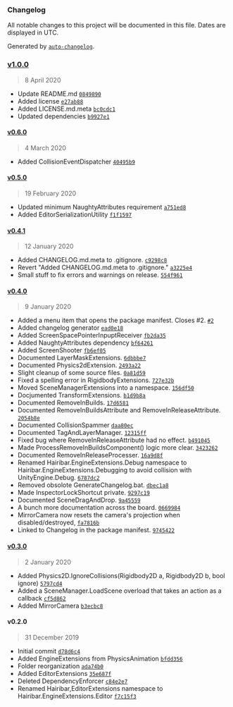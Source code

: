 ### Changelog

All notable changes to this project will be documented in this file. Dates are displayed in UTC.

Generated by [`auto-changelog`](https://github.com/CookPete/auto-changelog).

### [v1.0.0](https://github.com/hairibar/Hairibar.EngineExtensions/compare/v0.6.0...v1.0.0)

> 8 April 2020

- Update README.md [`0849890`](https://github.com/hairibar/Hairibar.EngineExtensions/commit/0849890e078f12a1c8ee5e140c84f9f6661dab6d)
- Added license [`e27ab88`](https://github.com/hairibar/Hairibar.EngineExtensions/commit/e27ab8843c732639a3fcd73032630b0d1fe32d1e)
- Added LICENSE.md.meta [`bc0cdc1`](https://github.com/hairibar/Hairibar.EngineExtensions/commit/bc0cdc12b87868a44e72aed6e46b2301a7e06705)
- Updated dependencies [`b9927e1`](https://github.com/hairibar/Hairibar.EngineExtensions/commit/b9927e1a41a43b5bdb39e7178fe119130052eac4)

#### [v0.6.0](https://github.com/hairibar/Hairibar.EngineExtensions/compare/v0.5.0...v0.6.0)

> 4 March 2020

- Added CollisionEventDispatcher [`40495b9`](https://github.com/hairibar/Hairibar.EngineExtensions/commit/40495b991ee8d6f6437c741e7cc29ec2464708f3)

#### [v0.5.0](https://github.com/hairibar/Hairibar.EngineExtensions/compare/v0.4.1...v0.5.0)

> 19 February 2020

- Updated minimum NaughtyAttributes requirement [`a751ed8`](https://github.com/hairibar/Hairibar.EngineExtensions/commit/a751ed82cbb24910aaf7d77e7916a40824522121)
- Added EditorSerializationUtility [`f1f1597`](https://github.com/hairibar/Hairibar.EngineExtensions/commit/f1f15977d47f1d52748514910abfb13802a173ac)

#### [v0.4.1](https://github.com/hairibar/Hairibar.EngineExtensions/compare/v0.4.0...v0.4.1)

> 12 January 2020

- Added CHANGELOG.md.meta to .gitignore. [`c9298c8`](https://github.com/hairibar/Hairibar.EngineExtensions/commit/c9298c8207f1a4aaf67a77629a8fcffb0d40ea61)
- Revert "Added CHANGELOG.md.meta to .gitignore." [`a3225e4`](https://github.com/hairibar/Hairibar.EngineExtensions/commit/a3225e4fea01183f323df76e8e030133099d0001)
- Small stuff to fix errors and warnings on release. [`554f961`](https://github.com/hairibar/Hairibar.EngineExtensions/commit/554f961842de584b514eb1540e3dec812a1632d7)

#### [v0.4.0](https://github.com/hairibar/Hairibar.EngineExtensions/compare/v0.3.0...v0.4.0)

> 9 January 2020

- Added a menu item that opens the package manifest. Closes #2. [`#2`](https://github.com/hairibar/Hairibar.EngineExtensions/issues/2)
- Added changelog generator [`ead0e18`](https://github.com/hairibar/Hairibar.EngineExtensions/commit/ead0e18f91c29d450fa8df4426ef26e0b6dddc13)
- Added ScreenSpacePointerInpuptReceiver [`fb2da35`](https://github.com/hairibar/Hairibar.EngineExtensions/commit/fb2da3574140efbbec3aab9b495cfeeda1646b15)
- Added NaughtyAttributes dependency [`bf64261`](https://github.com/hairibar/Hairibar.EngineExtensions/commit/bf64261f22c7538c7e375315c579d98135f06f8a)
- Added ScreenShooter [`fb6ef05`](https://github.com/hairibar/Hairibar.EngineExtensions/commit/fb6ef05e9eaa30839c9fc6c3faf38751c3c67af3)
- Documented LayerMaskExtensions. [`6dbbbe7`](https://github.com/hairibar/Hairibar.EngineExtensions/commit/6dbbbe736d5c8b020697a4dd85a5c7dea7b9c7b3)
- Documented Physics2dExtension. [`2493a22`](https://github.com/hairibar/Hairibar.EngineExtensions/commit/2493a226201064bbb97f5b76662986c055d07be4)
- Slight cleanup of some source files. [`0a81d59`](https://github.com/hairibar/Hairibar.EngineExtensions/commit/0a81d598cc1bdfc471265e577d06aebd7d7c1e9b)
- Fixed a spelling error in RigidbodyExtensions. [`727e32b`](https://github.com/hairibar/Hairibar.EngineExtensions/commit/727e32b7fc40ba788c7408cdd0472a150abb7849)
- Moved SceneManagerExtensions into a namespace. [`156df50`](https://github.com/hairibar/Hairibar.EngineExtensions/commit/156df503d78a6222551864db2400f3a5ab71a094)
- Docjumented TransformExtensions. [`b1d9b8a`](https://github.com/hairibar/Hairibar.EngineExtensions/commit/b1d9b8a524a14f777463c22f1542135c939baeb2)
- Documented RemoveInBuilds. [`17d6581`](https://github.com/hairibar/Hairibar.EngineExtensions/commit/17d65819c2b06e73751dfb3ea7937c260abd0089)
- Documented RemoveInBuildsAttribute and RemoveInReleaseAttribute. [`2054b8e`](https://github.com/hairibar/Hairibar.EngineExtensions/commit/2054b8ef91155208843cc37d3b425d42881d677f)
- Documented CollisionSpammer [`daa80ec`](https://github.com/hairibar/Hairibar.EngineExtensions/commit/daa80ec859854fb87cb707d277610c392f3aa39e)
- Documented TagAndLayerManager. [`12315ff`](https://github.com/hairibar/Hairibar.EngineExtensions/commit/12315ffd565a94041dc8798a469d5e2890022d63)
- Fixed bug where RemoveInReleaseAttribute had no effect. [`b491045`](https://github.com/hairibar/Hairibar.EngineExtensions/commit/b491045e7e277a6519555a1eb8928ffb149cf9bd)
- Made ProcessRemoveInBuildsComponent() logic more clear. [`3423262`](https://github.com/hairibar/Hairibar.EngineExtensions/commit/3423262cf37981119a1727c4cf36cd303265029c)
- Documented RemoveInReleaseProcesser. [`16a9d8f`](https://github.com/hairibar/Hairibar.EngineExtensions/commit/16a9d8f6fc5e1f0b2ba25dcb100a453b21c2c587)
- Renamed Hairibar.EngineExtensions.Debug namespace to Hairibar.EngineExtensions.Debugging to avoid collision with UnityEngine.Debug. [`6787dc2`](https://github.com/hairibar/Hairibar.EngineExtensions/commit/6787dc2ca4168f5f99a9cd363c0db5e21d062a5a)
- Removed obsolote GenerateChangelog.bat. [`dbec1a8`](https://github.com/hairibar/Hairibar.EngineExtensions/commit/dbec1a81553876795d25dd2815aaefefa9e782fc)
- Made InspectorLockShortcut private. [`9297c19`](https://github.com/hairibar/Hairibar.EngineExtensions/commit/9297c19460958546d34eddbfc21da0bec3c07fd6)
- Documented SceneDragAndDrop. [`9a45559`](https://github.com/hairibar/Hairibar.EngineExtensions/commit/9a455596b831a72cf490458fba908fe7a085eecc)
- A bunch more documentation across the board. [`0669984`](https://github.com/hairibar/Hairibar.EngineExtensions/commit/0669984f70cb3573bbe137f178c5115fe5178141)
- MirrorCamera now resets the camera's projection when disabled/destroyed, [`fa7816b`](https://github.com/hairibar/Hairibar.EngineExtensions/commit/fa7816ba5141c5913e3b1a7b791873a369aa6dde)
- Linked to Changelog in the package manifest. [`9745422`](https://github.com/hairibar/Hairibar.EngineExtensions/commit/9745422ad2720722769dedbfa97304798360f4c8)

#### [v0.3.0](https://github.com/hairibar/Hairibar.EngineExtensions/compare/v0.2.0...v0.3.0)

> 2 January 2020

- Added Physics2D.IgnoreCollisions(Rigidbody2D a, Rigidbody2D b, bool ignore) [`5797cd4`](https://github.com/hairibar/Hairibar.EngineExtensions/commit/5797cd4d0ad10ae2e66a9cd25147e3327998ab32)
- Added a SceneManager.LoadScene overload that takes an action as a callback [`cf5d862`](https://github.com/hairibar/Hairibar.EngineExtensions/commit/cf5d862d4818dd37dc2c00ab6ec6f0b25d291b54)
- Added MirrorCamera [`b3ecbc8`](https://github.com/hairibar/Hairibar.EngineExtensions/commit/b3ecbc87b9ab75dc4f2010c73b03600cc18357df)

#### v0.2.0

> 31 December 2019

- Initial commit [`d78d6c4`](https://github.com/hairibar/Hairibar.EngineExtensions/commit/d78d6c4241d0a1db4914526481791ebe8085fac6)
- Added EngineExtensions from PhysicsAnimation [`bfdd356`](https://github.com/hairibar/Hairibar.EngineExtensions/commit/bfdd356fac0348879a1b0920dac861026e1f2187)
- Folder reorganization [`ada74b0`](https://github.com/hairibar/Hairibar.EngineExtensions/commit/ada74b0c8921439ed103b79ed78e7d63fdbc8d24)
- Added EditorExtensions [`35e687f`](https://github.com/hairibar/Hairibar.EngineExtensions/commit/35e687f9a4df0a50acfc0191cc41f9ead759b954)
- Deleted DependencyEnforcer [`c84e2e7`](https://github.com/hairibar/Hairibar.EngineExtensions/commit/c84e2e7218e6e35e745f8f459b427c6923584b10)
- Renamed Hairibar,EditorExtensions namespace to Hairibar.EngineExtensions.Editor [`f7c15f3`](https://github.com/hairibar/Hairibar.EngineExtensions/commit/f7c15f3da725a4f10fe2b7cf0f51f1ca9e81a972)
